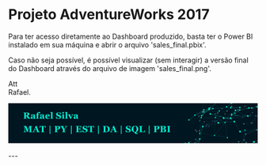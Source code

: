 # Projeto AdventureWorks 2017

Para ter acesso diretamente ao Dashboard produzido, basta ter o Power BI instalado em sua máquina e abrir o arquivo 'sales_final.pbix'.

Caso não seja possível, é possível visualizar (sem interagir) a versão final do Dashboard através do arquivo de imagem 'sales_final.png'.

Att <br/>
Rafael.

<p align="center">
  <img src="banner2.jpg" >
</p>
---
